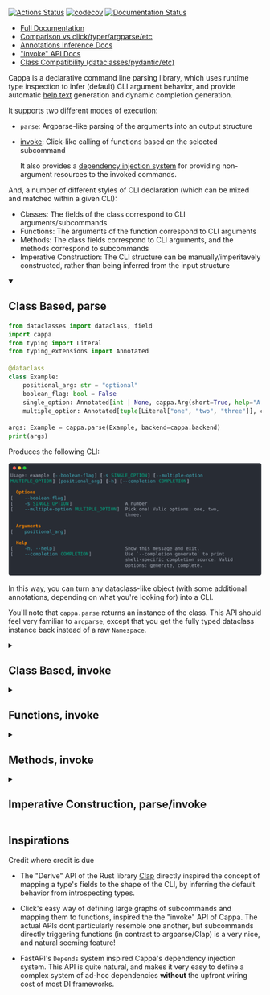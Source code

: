 [![Actions Status](https://github.com/DanCardin/cappa/actions/workflows/test.yml/badge.svg)](https://github.com/dancardin/cappa/actions)
[![codecov](https://codecov.io/gh/DanCardin/cappa/graph/badge.svg?token=jCpAbqWQgU)](https://codecov.io/gh/DanCardin/cappa)
[![Documentation Status](https://readthedocs.org/projects/cappa/badge/?version=latest)](https://cappa.readthedocs.io/en/latest/?badge=latest)

- [Full Documentation](https://cappa.readthedocs.io/en/latest/)
- [Comparison vs click/typer/argparse/etc](https://cappa.readthedocs.io/en/latest/comparison.html)
- [Annotations Inference Docs](https://cappa.readthedocs.io/en/latest/annotation.html)
- ["invoke" API Docs](https://cappa.readthedocs.io/en/latest/invoke.html)
- [Class Compatibility (dataclasses/pydantic/etc)](https://cappa.readthedocs.io/en/latest/class_compatibility.html)

Cappa is a declarative command line parsing library, which uses runtime type inspection
to infer (default) CLI argument behavior, and provide automatic [help text](https://cappa.readthedocs.io/en/latest/help.html)
generation and dynamic completion generation.

It supports two different modes of execution:

* `parse`: Argparse-like parsing of the arguments into an output structure
* [invoke](https://cappa.readthedocs.io/en/latest/invoke.html): Click-like calling
  of functions based on the selected subcommand

  It also provides a [dependency injection system](https://cappa.readthedocs.io/en/latest/invoke.html#Invoke-Dependencies)
  for providing non-argument resources to the invoked commands.

And, a number of different styles of CLI declaration (which can be mixed and matched within
a given CLI):

* Classes: The fields of the class correspond to CLI arguments/subcommands
* Functions: The arguments of the function correspond to CLI arguments
* Methods: The class fields correspond to CLI arguments, and the methods correspond to subcommands
* Imperative Construction: The CLI structure can be manually/imperitavely constructed,
  rather than being inferred from the input structure

<details open>
  <summary><h2>Class Based, parse</h2></summary>

  ```python
  from dataclasses import dataclass, field
  import cappa
  from typing import Literal
  from typing_extensions import Annotated

  @dataclass
  class Example:
      positional_arg: str = "optional"
      boolean_flag: bool = False
      single_option: Annotated[int | None, cappa.Arg(short=True, help="A number")] = None
      multiple_option: Annotated[tuple[Literal["one", "two", "three"]], cappa.Arg(long=True)] = ()

  args: Example = cappa.parse(Example, backend=cappa.backend)
  print(args)
  ```

  Produces the following CLI:

  ![help text](./docs/source/_static/example.svg)

  In this way, you can turn any dataclass-like object (with some additional
  annotations, depending on what you're looking for) into a CLI.
  
  You'll note that `cappa.parse` returns an instance of the class. This API should
  feel very familiar to `argparse`, except that you get the fully typed dataclass
  instance back instead of a raw `Namespace`.
</details>

<details>
  <summary><h2>Class Based, invoke</h2></summary>

  ["invoke" documentation](https://cappa.readthedocs.io/en/latest/invoke.html)

  The "invoke" API is meant to feel more like the experience you get when using
  `click` or `typer`. You can take the same dataclass, but register a function to
  be called on successful parsing of the command.
  
  ```python
  from dataclasses import dataclass
  import cappa
  from typing_extensions import Annotated
  
  def function(example: Example):
      print(example)
  
  @cappa.command(invoke=function)
  class Example:  # identical to original class
      positional_arg: str
      boolean_flag: bool
      single_option: Annotated[int | None, cappa.Arg(long=True)]
      multiple_option: Annotated[list[str], cappa.Arg(short=True)]
  
  
  cappa.invoke(Example)
  ```
  
  (Note the lack of the dataclass decorator. You can optionally omit or include
  it, and it will be automatically inferred).
  
  Alternatively you can make your dataclass callable, as a shorthand for an
  explicit invoke function:
  
  ```python
  @dataclass
  class Example:
      ...   # identical to original class
  
      def __call__(self):
         print(self)
  ```
  
  Note `invoke=function` can either be a reference to some callable, or a string
  module-reference to a function (which will get lazily imported and invoked).

  ## Subcommands
  
  With a single top-level command, the click-like API isn't particularly valuable
  by comparison. Click's command-centric API is primarily useful when composing a
  number of nested subcommands, and dispatching to functions based on the selected
  subcommand.
  
  ```python
  from __future__ import annotations
  from dataclasses import dataclass
  import cappa
  
  @dataclass
  class Example:
      cmd: cappa.Subcommands[Print | Fail]

  
  @dataclass
  class Print:
      loudly: bool

      def __call__(self):  # again, __call__ is shorthand for the above explicit `invoke=` form.
          if self.loudly:
              print("PRINTING!")
          else:
              print("printing!")
  
  def fail():
      raise cappa.Exit(code=self.code)

  @cappa.command(invoke=fail)
  class Fail:
      code: int
  
  cappa.invoke(Example)
  ```
</details>

<details>
  <summary><h2>Functions, invoke</h2></summary>

  Purely function-based CLIs **can** reduce the ceremony required to define a given CLI
  command. Such a CLI is exactly equivalent to a CLI defined as a dataclass with the
  function's arguments as the dataclass's fields.
  
  ```python
  import cappa
  from typing_extensions import Annotated
  
  def function(foo: int, bar: bool, option: Annotated[str, cappa.Arg(long=True)] = "opt"):
      ...
  
  
  cappa.invoke(function)
  ```
  
  There are, however, some downsides to using functions. Namely, that `function`
  has no nameable type! As such, a free function can not be easily named as a
  subcommand option (`Subcommand[Foo | Bar]`).

  You **can** define a root level function with class-based subcommands, but
  the reverse is not possible because there is no valid type you can supply in
  the subcommand union.
</details>

<details>
  <summary><h2>Methods, invoke</h2></summary>

  See also [Methods](https://cappa.readthedocs.io/en/latest/functions_and_methods.html#methods).

  ```python
  from __future__ import annotations
  from dataclasses import dataclass
  import cappa
  
  @cappa.command
  @dataclass
  class Example:
      arg: int

      @cappa.command
      def add(self, other: int) -> int:
          """Add two numbers."""
          return self.arg + some_dep
  
      @cappa.command(help="Subtract two numbers")
      def subtract(self, other: int) -> int:
          return self.arg - other
  
  cappa.invoke(Example)
  ```

  With methods, the enclosing class corresponds to the parent object CLI arguments,
  exactly like normal class based definition. Unlike with free functions, (explicitly
  annotated) methods are able to act as subcommands, who's arguments (similarly to free functions)
  act as the arguments for the subcommand.

  The above example produces a CLI like:

  ```
  Usage: example ARG {add,subtract} [-h] [--completion COMPLETION]

  Arguments
    ARG

  Subcommands
    add                        Add two numbers.
    subtract                   Subtract two numbers.
  ```
</details>


<details>
  <summary><h2>Imperative Construction, parse/invoke</h2></summary>

  See also [Manual Construction](https://cappa.readthedocs.io/en/latest/manual_construction.html).

  ```python
  from dataclasses import dataclass
  
  import cappa

  @dataclass
  class Foo:
      bar: str
      baz: list[int]

  command = cappa.Command(
      Foo,
      arguments=[
          cappa.Arg(field_name="bar"),
          cappa.Arg(field_name="baz", num_args=2),
      ],
      help="Short help.",
      description="Long description.",
  )

  result = cappa.parse(command, argv=["one", "2", "3"])
  ```

  All other APIs of cappa amount to scanning the provided input structure, and producing
  a `cappa.Command` structure. As such, it's equally possible for users to manually
  construct the commands themselves.

  This could also be used to extend cappa, or design even more alternative interfaces
  ([Cleo](https://github.com/python-poetry/cleo) is another, fairly different, option
  that comes to mind).
</details>

## Inspirations

Credit where credit is due

* The "Derive" API of the Rust library [Clap](https://docs.rs/clap/latest/clap/_derive/index.html)
  directly inspired the concept of mapping a type's fields to the shape of the CLI, by inferring
  the default behavior from introspecting types.

* Click's easy way of defining large graphs of subcommands and mapping them to functions,
  inspired the the "invoke" API of Cappa. The actual APIs dont particularly resemble one
  another, but subcommands directly triggering functions (in contrast to argparse/Clap) is
  a very nice, and natural seeming feature!

* FastAPI's `Depends` system inspired Cappa's dependency injection system. This API is
  quite natural, and makes it very easy to define a complex system of ad-hoc dependencies
  **without** the upfront wiring cost of most DI frameworks.
